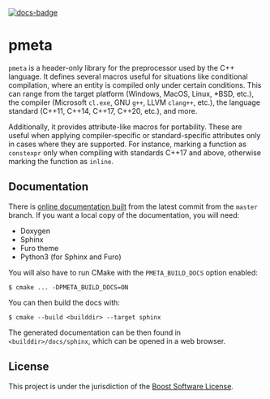[![docs-badge][]][docs]

# pmeta

`pmeta` is a header-only library for the preprocessor used by the C++ language.
It defines several macros useful for situations like conditional compilation,
where an entity is compiled only under certain conditions. This can range from
the target platform (Windows, MacOS, Linux, \*BSD, etc.), the compiler
(Microsoft `cl.exe`, GNU `g++`, LLVM `clang++`, etc.), the language standard
(C++11, C++14, C++17, C++20, etc.), and more.

Additionally, it provides attribute-like macros for portability. These are useful
when applying compiler-specific or standard-specific attributes only in cases where
they are supported. For instance, marking a function as `constexpr` only when
compiling with standards C++17 and above, otherwise marking the function as
`inline`.

## Documentation

There is [online documentation built][docs] from the latest commit from the
`master` branch. If you want a local copy of the documentation, you will need:

- Doxygen
- Sphinx
- Furo theme
- Python3 (for Sphinx and Furo)

You will also have to run CMake with the `PMETA_BUILD_DOCS` option enabled:

```
$ cmake ... -DPMETA_BUILD_DOCS=ON
```

You can then build the docs with:

```
$ cmake --build <builddir> --target sphinx
```

The generated documentation can be then found in `<builddir>/docs/sphinx`, which
can be opened in a web browser.

## License

This project is under the jurisdiction of the [Boost Software License](LICENSE).

[docs]: https://acdenissk.github.io/pmeta/
[docs-badge]: https://img.shields.io/badge/docs-online-5023dd.svg?style=flat-square
